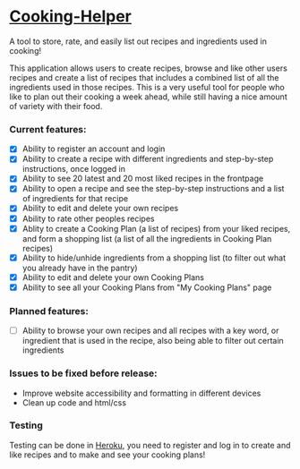 # [Cooking-Helper](https://cooking--helper.herokuapp.com/)
A tool to store, rate, and easily list out recipes and ingredients used in cooking!

This application allows users to create recipes, browse and like other users recipes and create a list of recipes that includes a combined list of all the ingredients used in those recipes. This is a very useful tool for people who like to plan out their cooking a week ahead, while still having a nice amount of variety with their food.

### Current features:

- [x] Ability to register an account and login
- [x] Ability to create a recipe with different ingredients and step-by-step instructions, once logged in
- [x] Ability to see 20 latest and 20 most liked recipes in the frontpage
- [x] Ability to open a recipe and see the step-by-step instructions and a list of ingredients for that recipe
- [x] Ability to edit and delete your own recipes
- [x] Ability to rate other peoples recipes
- [x] Ablity to create a Cooking Plan (a list of recipes) from your liked recipes, and form a shopping list (a list of all the ingredients in Cooking Plan recipes)
- [x] Ability to hide/unhide ingredients from a shopping list (to filter out what you already have in the pantry)
- [x] Ability to edit and delete your own Cooking Plans
- [x] Ability to see all your Cooking Plans from "My Cooking Plans" page

### Planned features:

- [ ] Ability to browse your own recipes and all recipes with a key word, or ingredient that is used in the recipe, also being able to filter out certain ingredients

### Issues to be fixed before release:

- Improve website accessibility and formatting in different devices
- Clean up code and html/css

### Testing
Testing can be done in [Heroku](https://cooking--helper.herokuapp.com/), you need to register and log in to create and like recipes and to make and see your cooking plans!
